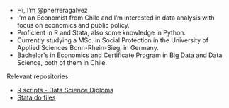 - Hi, I’m @pherreragalvez
- I'm an Economist from Chile and I’m interested in data analysis with focus on economics and public policy.
- Proficient in R and Stata, also some knowledge in Python.
- Currently studying a MSc. in Social Protection in the University of Applied Sciences Bonn-Rhein-Sieg, in Germany.
- Bachelor's in Economics and Certificate Program in Big Data and Data Science, both of them in Chile.

Relevant repositories:
- <a href="https://github.com/pherreragalvez/big_data_science_diploma" target="_blank">R scripts - Data Science Diploma</a>
- <a href="https://github.com/pherreragalvez/Stata-dofiles/tree/main" target="_blank">Stata do files</a>

<!---
pherreragalvez/pherreragalvez is a ✨ special ✨ repository because its `README.md` (this file) appears on your GitHub profile.
You can click the Preview link to take a look at your changes.
--->
